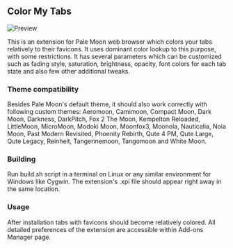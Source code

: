## Color My Tabs
![Preview](http://i.imgur.com/NbRRftP.png)

This is an extension for Pale Moon web browser which colors your tabs relatively to their favicons. It uses dominant color lookup to this purpose, with some restrictions. It has several parameters which can be customized such as fading style, saturation, brightness, opacity, font colors for each tab state and also few other additional tweaks.

### Theme compatibility
Besides Pale Moon's default theme, it should also work correctly with following custom themes: Aeromoon, Camimoon, Compact Moon, Dark Moon, Darkness, DarkPitch, Fox 2 The Moon, Kempelton Reloaded, LittleMoon, MicroMoon, Modoki Moon, Moonfox3, Moonola, Nauticalia, Noia Moon, Past Modern Revisited, Phoenity Rebirth, Qute 4 PM, Qute Large, Qute Legacy, Reinheit, Tangerinemoon, Tangomoon and White Moon.

### Building
Run build.sh script in a terminal on Linux or any similar environment for Windows like Cygwin. The extension's .xpi file should appear right away in the same location.

### Usage
After installation tabs with favicons should become relatively colored. All detailed preferences of the extension are accessible within Add-ons Manager page.